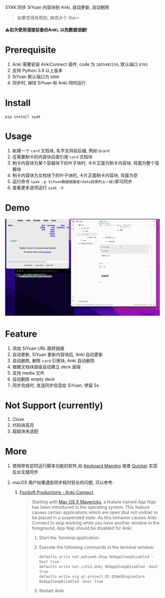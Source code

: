 SYAK:同步 SiYuan 内容块到 Anki, 自动更新, 自动删除

> 如果觉得有帮助, 麻烦点个 Star⭐
>

⚠**初次使用请提前备份Anki, 以免数据误删!**

# Prerequisite

1. Anki 需要安装 AnkiConnect 插件, code 为 `2055492159`​​​​, 默认端口 `8765`​​​​
2. 支持 Python 3.9 以上版本
3. SiYuan 默认端口为 `6806`​​​​
4. 同步时, 保持 SiYuan 和 Anki 同时运行

# Install

```
pip install syak
```

# Usage

1. 新建一个 `card`​ ​文档块, 名字支持前后缀, 例如 `@card`​​
2. 在需要制卡的内容块后面引用 `card`​ ​文档块
3. 制卡内容块为某个容器块下的叶子块时, 卡片正面为制卡内容块, 背面为整个容器块
4. 制卡内容块为文档块下的叶子块时, 卡片正面制卡内容块, 背面为空
5. 运行命令 `syak -p SiYuan数据根路径(data目录的上一级)`​ ​即可同步
6. 查看更多选项运行 `syak -h`​​

# Demo

​![demo](demo.gif)​

# Feature

1. 添加 SiYuan URL 跳转链接
2. 自动更新, SiYuan 更新内容块后, Anki 自动更新
3. 自动删除, 删除 `card`​ ​引用块, Anki 自动删除
4. 根据文档块层级自动建立 deck 层级
5. 支持 media 文件
6. 自动删除 empty deck
7. 同步完成时, 发送同步信息给 SiYuan, 停留 5s

# Not Support (currently)

1. Close
2. 代码块高亮
3. 超级块未适配

# More

1. 使用带有定时运行脚本功能的软件,如 [Keyboard Maestro](https://www.keyboardmaestro.com/main/) 或者 [Quicker](https://getquicker.net/) 实现后台无缝同步
2. macOS 用户如果遇到同步耗时较长的问题, 可以参考:

   1. [FooSoft Productions - Anki-Connect](https://foosoft.net/projects/anki-connect/)

      > Starting with [Mac OS X Mavericks](https://en.wikipedia.org/wiki/OS_X_Mavericks), a feature named *App Nap* has been introduced to the operating system. This feature causes certain applications which are open (but not visible) to be placed in a suspended state. As this behavior causes Anki-Connect to stop working while you have another window in the foreground, App Nap should be disabled for Anki:
      >
      > 1. Start the Terminal application.
      > 2. Execute the following commands in the terminal window:
      >
      >    ```
      >    defaults write net.ankiweb.dtop NSAppSleepDisabled -bool true
      >    defaults write net.ichi2.anki NSAppSleepDisabled -bool true
      >    defaults write org.qt-project.Qt.QtWebEngineCore NSAppSleepDisabled -bool true
      >    ```
      > 3. Restart Anki.
      >

‍